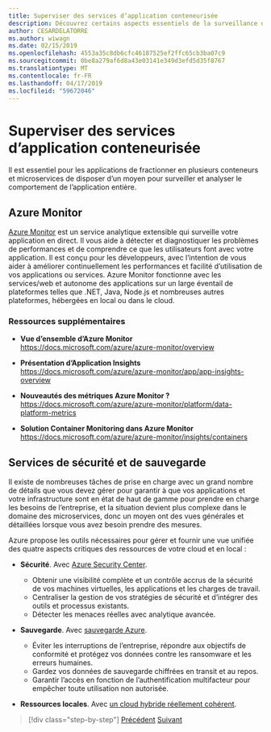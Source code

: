 ```yaml
---
title: Superviser des services d’application conteneurisée
description: Découvrez certains aspects essentiels de la surveillance des architectures de conteneur
author: CESARDELATORRE
ms.author: wiwagn
ms.date: 02/15/2019
ms.openlocfilehash: 4553a35c8db6cfc46187525ef2ffc65cb3ba07c9
ms.sourcegitcommit: 0be8a279af6d8a43e03141e349d3efd5d35f8767
ms.translationtype: MT
ms.contentlocale: fr-FR
ms.lasthandoff: 04/17/2019
ms.locfileid: "59672046"
---
```

# <a name="monitor-containerized-application-services"></a>Superviser des services d’application conteneurisée

Il est essentiel pour les applications de fractionner en plusieurs conteneurs et microservices de disposer d’un moyen pour surveiller et analyser le comportement de l’application entière.

## <a name="azure-monitor"></a>Azure Monitor

[Azure Monitor](https://azure.microsoft.com/services/monitor/) est un service analytique extensible qui surveille votre application en direct. Il vous aide à détecter et diagnostiquer les problèmes de performances et de comprendre ce que les utilisateurs font avec votre application. Il est conçu pour les développeurs, avec l’intention de vous aider à améliorer continuellement les performances et facilité d’utilisation de vos applications ou services. Azure Monitor fonctionne avec les services/web et autonome des applications sur un large éventail de plateformes telles que .NET, Java, Node.js et nombreuses autres plateformes, hébergées en local ou dans le cloud.

### <a name="additional-resources"></a>Ressources supplémentaires

- **Vue d’ensemble d’Azure Monitor** \
  <https://docs.microsoft.com/azure/azure-monitor/overview>

- **Présentation d’Application Insights** \
  <https://docs.microsoft.com/azure/azure-monitor/app/app-insights-overview>

- **Nouveautés des métriques Azure Monitor ?** \
  <https://docs.microsoft.com/azure/azure-monitor/platform/data-platform-metrics>

- **Solution Container Monitoring dans Azure Monitor** \
  <https://docs.microsoft.com/azure/azure-monitor/insights/containers>

## <a name="security-and-backup-services"></a>Services de sécurité et de sauvegarde

Il existe de nombreuses tâches de prise en charge avec un grand nombre de détails que vous devez gérer pour garantir à que vos applications et votre infrastructure sont en état de haut de gamme pour prendre en charge les besoins de l’entreprise, et la situation devient plus complexe dans le domaine des microservices, donc un moyen ont des vues générales et détaillées lorsque vous avez besoin prendre des mesures.

Azure propose les outils nécessaires pour gérer et fournir une vue unifiée des quatre aspects critiques des ressources de votre cloud et en local :

- **Sécurité**. Avec [Azure Security Center](https://azure.microsoft.com/services/security-center/).
  - Obtenir une visibilité complète et un contrôle accrus de la sécurité de vos machines virtuelles, les applications et les charges de travail.
  - Centraliser la gestion de vos stratégies de sécurité et d’intégrer des outils et processus existants.
  - Détecter les menaces réelles avec analytique avancée.

- **Sauvegarde**. Avec [sauvegarde Azure](https://azure.microsoft.com/services/backup/).
  - Éviter les interruptions de l’entreprise, répondre aux objectifs de conformité et protégez vos données contre les ransomware et les erreurs humaines.
  - Gardez vos données de sauvegarde chiffrées en transit et au repos.
  - Garantir l’accès en fonction de l’authentification multifacteur pour empêcher toute utilisation non autorisée.

- **Ressources locales**. Avec [un cloud hybride réellement cohérent](https://azure.microsoft.com/resources/truly-consistent-hybrid-cloud-with-microsoft-azure/).

>[!div class="step-by-step"]
>[Précédent](manage-production-docker-environments.md)
>[Suivant](../key-takeaways/index.md)
